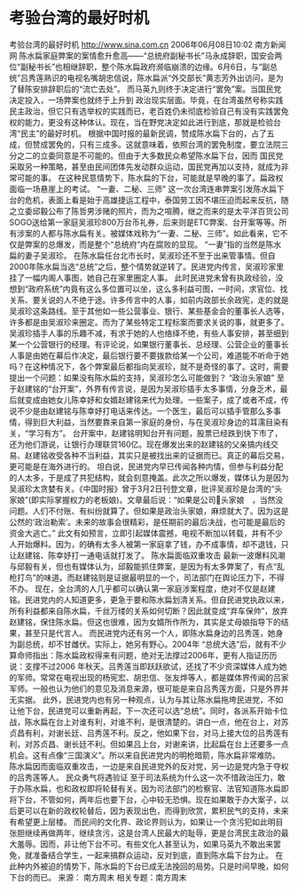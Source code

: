 # 考验台湾的最好时机

考验台湾的最好时机
http://www.sina.com.cn 2006年06月08日10:02 南方新闻网
陈水扁家庭弊案的案情愈升愈高——“总统府副秘书长”马永成辞职，国安会两位“副秘书长”也相继辞职，整个陈水扁政府濒临崩溃的边缘。6月6日，与“副总统”吕秀莲熟识的电视名嘴胡忠信说，陈水扁派“外交部长”黄志芳外出访问，是为了替陈安排辞职后的“流亡去处”。
而马英九则终于决定进行“罢免”案。当国民党决定投入，一场弊案也就终于上升到
政治现实层面。毕竟，在台湾虽然号称实践民主政治，但它只有选举权的实践而已，老百姓仍未彻底检验自己有没有实践罢免权的能力，更没有这种体认。现在，当在野党决定如此进行到底，那就是检验台湾“民主”的最好时机。
根据中国时报的最新民调，赞成陈水扁下台的，占了五成，但赞成罢免的，只有三成多。这就意味着，依照台湾的罢免制度，要立法院三分之二的立委同意是不可能的。但由于大多数民众希望陈水扁下台，因而
国民党采取另一种策略，甚至由民间团体先发动群众运动，国民党再加以支持，就成为非常可能的事。
在这种民意情势下，陈水扁的下台，可能就是早晚的事了。扁政权面临一场悬崖上的考试。
“一妻、二秘、三师”
这一次台湾连串弊案引发陈水扁下台的危机，表面上看是始于高雄捷运工程中，泰国劳工因不堪压迫而起来反抗，随之立委邱毅公布了陈哲男涉赌的照片，而为之喧腾，继之而来的是太平洋百货公司SOGO送给第一家庭吴淑珍800万台币礼券，后来则是ETC弊案、台开案等等。所有涉案的人都与陈水扁有关。被媒体戏称为“一妻、二秘、三师”。如此看来，它不仅是弊案的总爆发，而是整个“总统府”内在腐败的显现。
“一妻”指的当然是陈水扁的妻子吴淑珍。
在陈水扁任台北市长时，吴淑珍还不至于出来管事情。但自2000年陈水扁当选“总统”之后，整个情势就逆转了。民进党内传言，吴淑珍家里挂了一幅内阁人事图，她自己在家里圈定人事。
此时民进党未曾有执政经验，没想到“政府系统”内竟有这么多位置可以坐，这么多利益可图，一时间，求官位、找关系、要关说的人不绝于途。许多传言中的人事，如前内政部长余政宪，走的就是吴淑珍这条路线。至于其他如一些公营事业、银行、某些基金会的董事长人选等，许多都是由吴淑珍来圈定。而为了某些特定工程标案而要求关说的事，就更多了。
吴淑珍插手人事的乐趣不减，有求于她的人也络绎不绝，有些人事安排，甚至细到某一个公营银行的经理。有评论说，如果银行董事长、总经理、公营企业的董事长人事是由她在幕后作决定，最后银行要不要拨款给某一个公司，难道能不听命于她吗？在这种情况下，各个弊案最后都指向吴淑珍，就不是奇怪的事了。这时，需要提出一个问题：如果没有陈水扁的支持，吴淑珍怎么可能做到？
“政治头家娘”
至于赵建铭的“台开案”，外界有传言说，是因为吴淑珍插手太多事情，分身乏术，最后就变成由她女儿陈幸妤和女婿赵建铭来代为处理。一些案子，成了或者不成，传说不少是由赵建铭与陈幸妤打电话来传达。一个医生，最后可以插手管那么多事情，得到巨大利益，当然要靠来自第一家庭的身份，与在吴淑珍身边的耳濡目染有关，“学习有方”。
台开案中，赵建铭明知台开有问题，股票已经跌到快下市了，还为他们游说，让银行办理联贷160亿。现在爆发出来的赵建铭的父亲搞内线交易、赵建铭收受各种不当利益，其实只是被找出来的证据而已。真正的幕后交易，更可能是在海外进行的。
坦白说，民进党内早已传闻各种内情，但参与利益分配的人太多，于是成了共犯结构，就会刻意掩盖。此次之所以爆发，媒体认为是因为吴淑珍太贪婪有关。《中国时报》曾于3月2日刊登文章，批评吴淑珍是台湾的“头家娘”(即实际掌握权力的老板娘)。文章最后说：“如果是公司头家娘　，当然没问题。人们不付账、有纠纷就算了。但如果是政治头家娘，麻烦就大了。因为这是公然的‘政治勒索’。未来的故事会很精彩，是任期前的最后决战，也可能是最后的资金大逃亡。”
此文有如预言，立即引起媒体震撼，电视不断加以转载，并有不少人开始爆料。因为，的确有太多人被第一家庭拿了钱，办不成事情，却不退钱，只让赵建铭、陈幸妤打一通电话就打发了。
陈水扁面临双重攻击
最新一波爆料风潮与邱毅有关，但也有媒体认为，邱毅能抓住弊案，是因为有太多弊案了，有点“乱枪打鸟”的味道。而赵建铭则是证据最明显的一个，司法部门在舆论压力下，不得不办。
现在，全台湾的人几乎都可以确认第一家庭涉案程度，绝对不仅是赵建铭。民进党内的人知道更多，更急于要和陈水扁划清关系。但自民进党执政以来，所有利益都来自陈水扁，千丝万缕的关系如何切断？因此就变成“弃车保帅”，放弃赵建铭，保住陈水扁。但这也很难，因为女婿所作所为，其实是丈母娘指导下的结果，甚至只是代言人。
而民进党内还有另一个人，即陈水扁身边的吕秀莲，她身为副总统，却不甘雌伏。实际上，她另有野心。2004年 “总统大选”后，就有不少算命师指出：陈水扁政权得来有问题，绝对无法撑过2006年，更有人指证历历说：支撑不过2006 年秋天。吕秀莲当即跃跃欲试，还找了不少资深媒体人成为她的军师。常常在电视出现的杨宪宏、胡忠信、张友烨等人，都是媒体界传闻的吕家军师。一般也认为他们的意见及消息来源，很可能是来自吕秀莲方面，只是外界并无实据。
此外，民进党内也有另一种观点，认为与其让陈水扁拖垮民进党，不如让他下台，民进党可以重新再起，下一次还可以选“总统”。同时，各派系开始卡位战，陈水扁在台上对谁有利，对谁不利，是很清楚的。讲白一点，他在台上，对苏贞昌有利，对谢长廷、吕秀莲不利。反之，他如果下台，对马上接大位的吕秀莲有利，对苏贞昌、谢长廷不利。但如果吕上台，对谢来讲，比起扁在台上还要多一点机会。这有点像“三国演义”。所以来自民进党内的明枪暗箭，陈水扁非常难防。
陈水扁因而面临双重攻击，一边是来自民进党外的反对党，另一边是党内急于夺权的吕秀莲等人。
民众勇气将遇验证
至于司法系统为什么这一次不惜政治压力，敢于办陈水扁，也和政权即将轮替有关。因为司法部门的检察官、法官知道陈水扁即将下台，不管如何，两年后也要下台，心中较无恐惧。现在如果敢于办大案子，以后更可以在新的政权轮替后，因为表现出色，而得到欣赏，累积民气的支持，未来有希望更上层楼。
而民间的文化界、政论界则认为，如果让一个贪污犯如此明目张胆继续再做两年，继续贪污，这是台湾人民最大的耻辱，更是台湾民主政治的最大羞辱。因而，非让他下台不可。有些文化人甚至认为，如果马英九不敢出来罢免，就准备结合学生，一起来搞群众运动，反对到底，直到陈水扁下台为止。
在此种内外被迫的情势下，陈水扁的下台已成无法挽回的局势。只是时间早晚，如何下台的而已。 来源：
南方周末
相关专题：南方周末 

